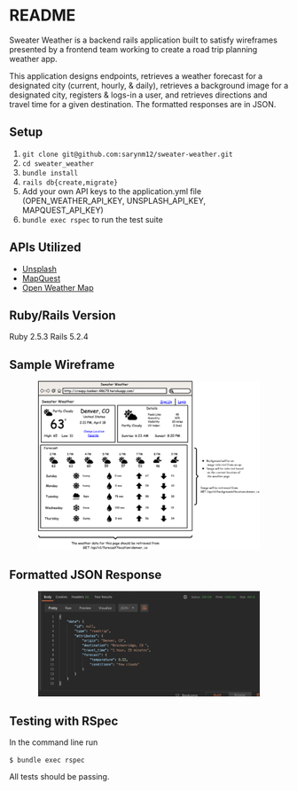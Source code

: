 # README

Sweater Weather is a backend rails application built to satisfy wireframes presented by a frontend team working to create a road trip planning weather app.

This application designs endpoints, retrieves a weather forecast for a designated city (current, hourly, & daily), retrieves a background image for a designated city, registers & logs-in a user, and retrieves directions and travel time for a given destination. The formatted responses are in JSON.

## Setup
1. `git clone git@github.com:sarynm12/sweater-weather.git`
2. `cd sweater_weather`
3. `bundle install`
4. `rails db{create,migrate}`
5. Add your own API keys to the application.yml file (OPEN_WEATHER_API_KEY, UNSPLASH_API_KEY, MAPQUEST_API_KEY)
6. `bundle exec rspec` to run the test suite

## APIs Utilized
- [Unsplash](https://api.unsplash.com/)<br>
- [MapQuest](http://www.mapquestapi.com)<br>
- [Open Weather Map](https://api.openweathermap.org)

## Ruby/Rails Version
Ruby 2.5.3 Rails 5.2.4

## Sample Wireframe
<p align="center">
<img src="app/assets/images/wireframe.png" width="400"><br/>
</p>

## Formatted JSON Response
<p align="center">
<img src="app/assets/images/road_trip.png" width="400"><br/>
</p>

## Testing with RSpec

In the command line run<br/>

`$ bundle exec rspec`

All tests should be passing.

